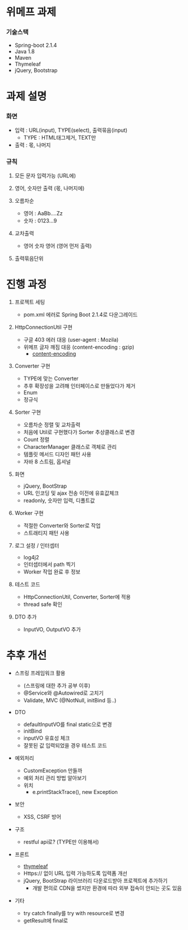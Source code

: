 # 위메프 과제

### 기술스택
* Spring-boot 2.1.4
* Java 1.8
* Maven
* Thymeleaf
* jQuery, Bootstrap



# 과제 설명

### 화면

* 입력 : URL(input), TYPE(select), 출력묶음(input)
  * TYPE : HTML태그제거, TEXT만
* 출력 : 몫, 나머지


### 규칙

1. 모든 문자 입력가능 (URL에)
2. 영어, 숫자만 출력 (몫, 나머지에)
3. 오름차순
    * 영어 : AaBb....Zz
    * 숫자 : 0123...9
    
4. 교차출력
    * 영어 숫자 영어 (영어 먼저 출력)
    
5. 출력묶음단위



# 진행 과정
1. 프로젝트 세팅
    * pom.xml 에러로 Spring Boot 2.1.4로 다운그레이드
    
2. HttpConnectionUtil 구현
    * 구글 403 에러 대응 (user-agent : Mozila)
    * 위메프 글자 깨짐 대응 (content-encoding : gzip)
    	* [content-encoding](https://developer.mozilla.org/ko/docs/Web/HTTP/Headers/Content-Encoding)
    
3. Converter 구현
    * TYPE에 맞는 Converter
    * 추후 확장성을 고려해 인터페이스로 만들었다가 제거
    * Enum
    * 정규식
    
4. Sorter 구현
    * 오름차순 정렬 및 교차출력 
    * 처음에 Util로 구현했다가 Sorter 추상클래스로 변경
    * Count 정렬
    * CharacterManager 클래스로 객체로 관리
    * 템플릿 메서드 디자인 패턴 사용
    * 자바 8 스트림, 옵셔널
    
5. 화면
    * jQuery, BootStrap
    * URL 인코딩 및 ajax 전송 이전에 유효값체크
    * readonly, 숫자만 입력, 디폴트값 
 
6. Worker 구현
    * 적절한 Converter와 Sorter로 작업
    * 스트래티지 패턴 사용
  
7. 로그 설정 / 인터셉터
    * log4j2
    * 인터셉터에서 path 찍기
    * Worker 작업 완료 후 정보

8. 테스트 코드 
    * HttpConnectionUtil, Converter, Sorter에 적용
    * thread safe 확인
    
9. DTO 추가
    * InputVO, OutputVO 추가
	

	
    
    
# 추후 개선
* 스프링 프레임워크 활용
    * (스프링에 대한 추가 공부 이후)
    * @Service와 @Autowired로 고치기
    * Validate, MVC (@NotNull, initBind 등..)
  
* DTO
    * defaultInputVO를 final static으로 변경
    * initBind
    * inputVO 유효성 체크
    * 잘못된 값 입력되었을 경우 테스트 코드

* 예외처리
    * CustomException 만들까
    * 예외 처리 관리 방법 알아보기
    * 위치
    	* e.printStackTrace(), new Exception

* 보안
    * XSS, CSRF 방어

* 구조
  * restful api로? (TYPE만 이용해서)

* 프론트
    * [thymeleaf](https://www.thymeleaf.org/doc/tutorials/3.0/usingthymeleaf.html)
    * Https:// 없이 URL 입력 가능하도록 입력폼 개선
    * jQuery, BootStrap 라이브러리 다운로드받아 프로젝트에 추가하기
    	* 개발 편의로 CDN을 썼지만 환경에 따라 외부 접속이 안되는 곳도 있음
      
* 기타 
    * try catch finally를 try with resource로 변경
    * getResult에 final로
  
    


  



